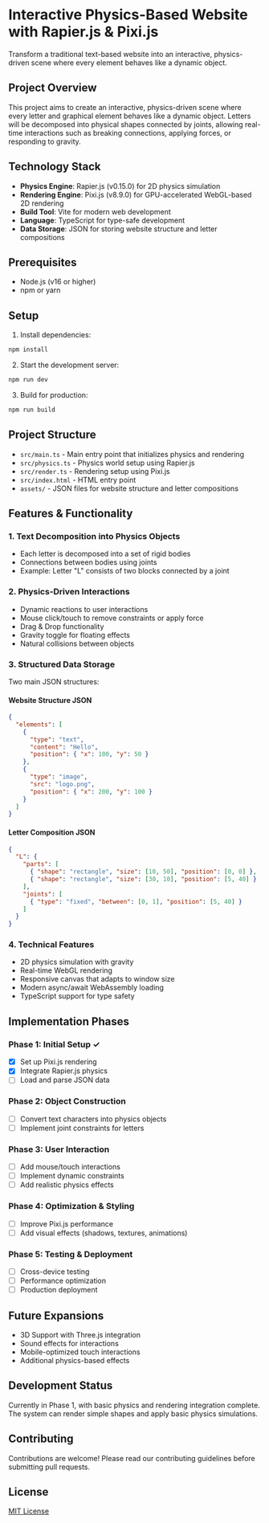 # Interactive Physics-Based Website with Rapier.js & Pixi.js

Transform a traditional text-based website into an interactive, physics-driven scene where every element behaves like a dynamic object.

## Project Overview

This project aims to create an interactive, physics-driven scene where every letter and graphical element behaves like a dynamic object. Letters will be decomposed into physical shapes connected by joints, allowing real-time interactions such as breaking connections, applying forces, or responding to gravity.

## Technology Stack

- **Physics Engine**: Rapier.js (v0.15.0) for 2D physics simulation
- **Rendering Engine**: Pixi.js (v8.9.0) for GPU-accelerated WebGL-based 2D rendering
- **Build Tool**: Vite for modern web development
- **Language**: TypeScript for type-safe development
- **Data Storage**: JSON for storing website structure and letter compositions

## Prerequisites

- Node.js (v16 or higher)
- npm or yarn

## Setup

1. Install dependencies:
```bash
npm install
```

2. Start the development server:
```bash
npm run dev
```

3. Build for production:
```bash
npm run build
```

## Project Structure

- `src/main.ts` - Main entry point that initializes physics and rendering
- `src/physics.ts` - Physics world setup using Rapier.js
- `src/render.ts` - Rendering setup using Pixi.js
- `src/index.html` - HTML entry point
- `assets/` - JSON files for website structure and letter compositions

## Features & Functionality

### 1. Text Decomposition into Physics Objects
- Each letter is decomposed into a set of rigid bodies
- Connections between bodies using joints
- Example: Letter "L" consists of two blocks connected by a joint

### 2. Physics-Driven Interactions
- Dynamic reactions to user interactions
- Mouse click/touch to remove constraints or apply force
- Drag & Drop functionality
- Gravity toggle for floating effects
- Natural collisions between objects

### 3. Structured Data Storage
Two main JSON structures:

#### Website Structure JSON
```json
{
  "elements": [
    {
      "type": "text",
      "content": "Hello",
      "position": { "x": 100, "y": 50 }
    },
    {
      "type": "image",
      "src": "logo.png",
      "position": { "x": 200, "y": 100 }
    }
  ]
}
```

#### Letter Composition JSON
```json
{
  "L": {
    "parts": [
      { "shape": "rectangle", "size": [10, 50], "position": [0, 0] },
      { "shape": "rectangle", "size": [30, 10], "position": [5, 40] }
    ],
    "joints": [
      { "type": "fixed", "between": [0, 1], "position": [5, 40] }
    ]
  }
}
```

### 4. Technical Features
- 2D physics simulation with gravity
- Real-time WebGL rendering
- Responsive canvas that adapts to window size
- Modern async/await WebAssembly loading
- TypeScript support for type safety

## Implementation Phases

### Phase 1: Initial Setup ✓
- [x] Set up Pixi.js rendering
- [x] Integrate Rapier.js physics
- [ ] Load and parse JSON data

### Phase 2: Object Construction
- [ ] Convert text characters into physics objects
- [ ] Implement joint constraints for letters

### Phase 3: User Interaction
- [ ] Add mouse/touch interactions
- [ ] Implement dynamic constraints
- [ ] Add realistic physics effects

### Phase 4: Optimization & Styling
- [ ] Improve Pixi.js performance
- [ ] Add visual effects (shadows, textures, animations)

### Phase 5: Testing & Deployment
- [ ] Cross-device testing
- [ ] Performance optimization
- [ ] Production deployment

## Future Expansions
- 3D Support with Three.js integration
- Sound effects for interactions
- Mobile-optimized touch interactions
- Additional physics-based effects

## Development Status
Currently in Phase 1, with basic physics and rendering integration complete. The system can render simple shapes and apply basic physics simulations.

## Contributing
Contributions are welcome! Please read our contributing guidelines before submitting pull requests.

## License
[MIT License](LICENSE)
